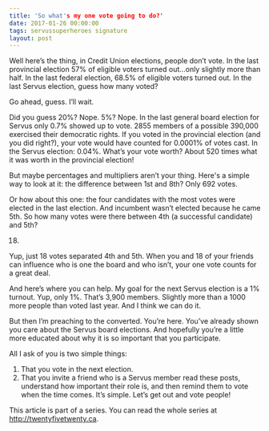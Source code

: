 ```yaml
---
title: 'So what's my one vote going to do?'
date: 2017-01-26 00:00:00 
tags: servussuperheroes signature
layout: post
---
```

Well here’s the thing, in Credit Union elections, people don’t vote.  In the last provincial election 57% of eligible voters turned out…only slightly more than half.  In the last federal election, 68.5% of eligible voters turned out.  In the last Servus election, guess how many voted?
 
Go ahead, guess.  I’ll wait.
 
Did you guess 20%? Nope.  5%? Nope.  In the last general board election for Servus only 0.7% showed up to vote.  2855 members of a possible 390,000 exercised their democratic rights.  If you voted in the provincial election (and you did right?), your vote would have counted for 0.0001% of votes cast.  In the Servus election: 0.04%.  What’s your vote worth? About 520 times what it was worth in the provincial election!

But maybe percentages and multipliers aren’t your thing.  Here's a simple way to look at it: the difference between 1st and 8th? Only 692 votes.

Or how about this one: the four candidates with the most votes were elected in the last election.  And incumbent wasn’t elected because he came 5th.  So how many votes were there between 4th (a successful candidate) and 5th?
 
18.
 
Yup, just 18 votes separated 4th and 5th.  When you and 18 of your friends can influence who is one the board and who isn’t, your one vote counts for a great deal.  
 
And here’s where you can help.  My goal for the next Servus election is a 1% turnout.  Yup, only 1%.  That’s 3,900 members.  Slightly more than a 1000 more people than voted last year.  And I think we can do it.
 
But then I’m preaching to the converted.  You’re here.  You’ve already shown you care about the Servus board elections. And hopefully you’re a little more educated about why it is so important that you participate.
 
All I ask of you is two simple things:

 1. That you vote in the next election.
 1. That you invite a friend who is a Servus member read these posts, understand how important their role is, and then remind them to vote when the time comes. 
It’s simple.  Let’s get out and vote people!

This article is part of a series. You can read the whole series at http://twentyfivetwenty.ca.
